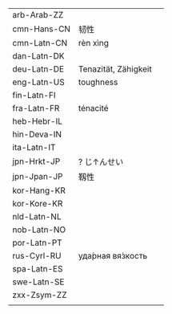 | | | |
|-|-|-|
| arb-Arab-ZZ |  |  |
| cmn-Hans-CN | 韧性 |  |
| cmn-Latn-CN | rèn xìng |  |
| dan-Latn-DK |  |  |
| deu-Latn-DE | Tenazität, Zähigkeit |  |
| eng-Latn-US | toughness |  |
| fin-Latn-FI |  |  |
| fra-Latn-FR | ténacité |  |
| heb-Hebr-IL |  |  |
| hin-Deva-IN |  |  |
| ita-Latn-IT |  |  |
| jpn-Hrkt-JP | ? じ↑んせい |  |
| jpn-Jpan-JP | 靱性 |  |
| kor-Hang-KR |  |  |
| kor-Kore-KR |  |  |
| nld-Latn-NL |  |  |
| nob-Latn-NO |  |  |
| por-Latn-PT |  |  |
| rus-Cyrl-RU | уда́рная вя́зкость |  |
| spa-Latn-ES |  |  |
| swe-Latn-SE |  |  |
| zxx-Zsym-ZZ |  |  |
|  |  |  |
